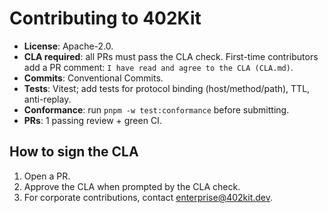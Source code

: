 # Contributing to 402Kit

- **License**: Apache-2.0.
- **CLA required**: all PRs must pass the CLA check. First-time contributors add a PR comment: `I have read and agree to the CLA (CLA.md)`.
- **Commits**: Conventional Commits.
- **Tests**: Vitest; add tests for protocol binding (host/method/path), TTL, anti-replay.
- **Conformance**: run `pnpm -w test:conformance` before submitting.
- **PRs**: 1 passing review + green CI.

## How to sign the CLA

1. Open a PR.
2. Approve the CLA when prompted by the CLA check.
3. For corporate contributions, contact enterprise@402kit.dev.
